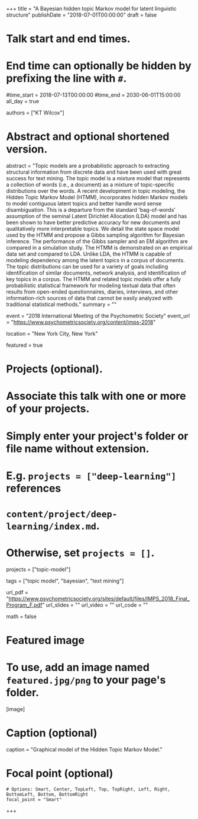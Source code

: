 +++
title = "A Bayesian hidden topic Markov model for latent linguistic structure"
publishDate = "2018-07-01T00:00:00"
draft = false

# Talk start and end times.
#   End time can optionally be hidden by prefixing the line with `#`.
#time_start = 2018-07-13T00:00:00
#time_end = 2030-06-01T15:00:00
all_day = true

authors = ["KT Wilcox"]

# Abstract and optional shortened version.
abstract = "Topic models are a probabilistic approach to extracting structural information from discrete data and have been used with great success for text mining. The topic model is a mixture model that represents a collection of words (i.e., a document) as a mixture of topic-specific distributions over the words. A recent development in topic modeling, the Hidden Topic Markov Model (HTMM), incorporates hidden Markov models to model contiguous latent topics and better handle word sense disambiguation. This is a departure from the standard 'bag-of-words' assumption of the seminal Latent Dirichlet Allocation (LDA) model and has been shown to have better predictive accuracy for new documents and qualitatively more interpretable topics. We detail the state space model used by the HTMM and propose a Gibbs sampling algorithm for Bayesian inference. The performance of the Gibbs sampler and an EM algorithm are compared in a simulation study. The HTMM is demonstrated on an empirical data set and compared to LDA. Unlike LDA, the HTMM is capable of modeling dependency among the latent topics in a corpus of documents. The topic distributions can be used for a variety of goals including identification of similar documents, network analysis, and identification of key topics in a corpus. The HTMM and related topic models offer a fully probabilistic statistical framework for modeling textual data that often results from open-ended questionnaires, diaries, interviews, and other information-rich sources of data that cannot be easily analyzed with traditional statistical methods."
summary = ""

event = "2018 International Meeting of the Psychometric Society"
event_url = "https://www.psychometricsociety.org/content/imps-2018"

location = "New York City, New York"

featured = true

# Projects (optional).
#   Associate this talk with one or more of your projects.
#   Simply enter your project's folder or file name without extension.
#   E.g. `projects = ["deep-learning"]` references
#   `content/project/deep-learning/index.md`.
#   Otherwise, set `projects = []`.
projects = ["topic-model"]

tags = ["topic model", "bayesian", "text mining"]

url_pdf = "https://www.psychometricsociety.org/sites/default/files/IMPS_2018_Final_Program_F.pdf"
url_slides = ""
url_video = ""
url_code = ""

math = false

# Featured image
# To use, add an image named `featured.jpg/png` to your page's folder.
[image]
  # Caption (optional)
  caption = "Graphical model of the Hidden Topic Markov Model."

  # Focal point (optional)
    # Options: Smart, Center, TopLeft, Top, TopRight, Left, Right, BottomLeft, Bottom, BottomRight
    focal_point = "Smart"

+++
